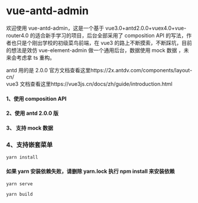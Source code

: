# vue-antd-admin

欢迎使用 vue-antd-admin，这是一个基于 vue3.0+antd2.0.0+vuex4.0+vue-router4.0 的适合新手学习的项目，后台全部采用了 composition API 的写法，作者也只是个刚出学校的初级菜鸟前端，在 vue3 的路上不断摸索，不断踩坑，目前的想法是效仿 vue-element-admin 做一个通用后台，数据使用 mock 数据 ，未来会考虑拿 ts 重构。

antd 用的是 2.0.0 官方文档查看这里https://2x.antdv.com/components/layout-cn/  
vue3 文档查看这里https://vue3js.cn/docs/zh/guide/introduction.html

#### 1、使用 composition API

#### 2、使用 antd 2.0.0 版

#### 3、 支持 mock 数据

### 4、支持嵌套菜单

```
yarn install
```

#### 如果 yarn 安装依赖失败，请删除 yarn.lock 执行 npm install 来安装依赖

```
yarn serve
```

```
yarn build
```
